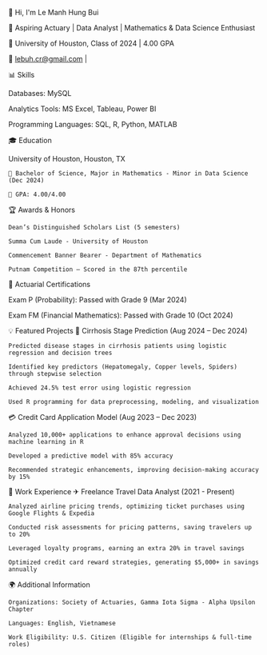 👋 Hi, I'm Le Manh Hung Bui

  🎯 Aspiring Actuary | Data Analyst | Mathematics & Data Science Enthusiast
  
  📍 University of Houston, Class of 2024 | 4.00 GPA
  
  📧 lebuh.cr@gmail.com |

📊 Skills

  Databases: MySQL
  
  Analytics Tools: MS Excel, Tableau, Power BI
  
  Programming Languages: SQL, R, Python, MATLAB

🎓 Education

  University of Houston, Houston, TX
  
    📌 Bachelor of Science, Major in Mathematics - Minor in Data Science (Dec 2024)
    
    📌 GPA: 4.00/4.00

🏆 Awards & Honors

    Dean’s Distinguished Scholars List (5 semesters)
  
    Summa Cum Laude - University of Houston
  
    Commencement Banner Bearer - Department of Mathematics
  
    Putnam Competition – Scored in the 87th percentile

📜 Actuarial Certifications

  Exam P (Probability): Passed with Grade 9 (Mar 2024)
  
  Exam FM (Financial Mathematics): Passed with Grade 10 (Oct 2024)

💡 Featured Projects
  🔬 Cirrhosis Stage Prediction (Aug 2024 – Dec 2024)
  
    Predicted disease stages in cirrhosis patients using logistic regression and decision trees
    
    Identified key predictors (Hepatomegaly, Copper levels, Spiders) through stepwise selection
    
    Achieved 24.5% test error using logistic regression
    
    Used R programming for data preprocessing, modeling, and visualization

  💳 Credit Card Application Model (Aug 2023 – Dec 2023)
  
    Analyzed 10,000+ applications to enhance approval decisions using machine learning in R
    
    Developed a predictive model with 85% accuracy
    
    Recommended strategic enhancements, improving decision-making accuracy by 15%

💼 Work Experience
  ✈ Freelance Travel Data Analyst (2021 - Present)
  
    Analyzed airline pricing trends, optimizing ticket purchases using Google Flights & Expedia
    
    Conducted risk assessments for pricing patterns, saving travelers up to 20%
    
    Leveraged loyalty programs, earning an extra 20% in travel savings
    
    Optimized credit card reward strategies, generating $5,000+ in savings annually

🌍 Additional Information

    Organizations: Society of Actuaries, Gamma Iota Sigma - Alpha Upsilon Chapter
    
    Languages: English, Vietnamese
    
    Work Eligibility: U.S. Citizen (Eligible for internships & full-time roles)
